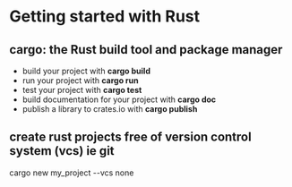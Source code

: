 # Getting started with Rust
## **cargo:** the Rust build tool and package manager
- build your project with **cargo build**
- run your project with **cargo run**
- test your project with **cargo test**
- build documentation for your project with **cargo doc**
- publish a library to crates.io with **cargo publish**

## create rust projects free of version control system (vcs) ie git 
cargo new my_project --vcs none